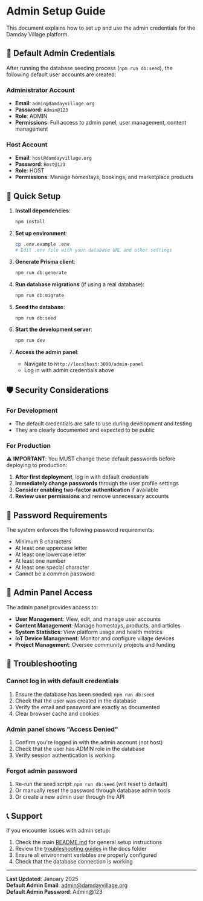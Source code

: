 # Admin Setup Guide

This document explains how to set up and use the admin credentials for the Damday Village platform.

## 🔑 Default Admin Credentials

After running the database seeding process (`npm run db:seed`), the following default user accounts are created:

### Administrator Account
- **Email**: `admin@damdayvillage.org`
- **Password**: `Admin@123`
- **Role**: ADMIN
- **Permissions**: Full access to admin panel, user management, content management

### Host Account  
- **Email**: `host@damdayvillage.org`
- **Password**: `Host@123`
- **Role**: HOST
- **Permissions**: Manage homestays, bookings, and marketplace products

## 🚀 Quick Setup

1. **Install dependencies**:
   ```bash
   npm install
   ```

2. **Set up environment**:
   ```bash
   cp .env.example .env
   # Edit .env file with your database URL and other settings
   ```

3. **Generate Prisma client**:
   ```bash
   npm run db:generate
   ```

4. **Run database migrations** (if using a real database):
   ```bash
   npm run db:migrate
   ```

5. **Seed the database**:
   ```bash
   npm run db:seed
   ```

6. **Start the development server**:
   ```bash
   npm run dev
   ```

7. **Access the admin panel**:
   - Navigate to `http://localhost:3000/admin-panel`
   - Log in with admin credentials above

## 🛡️ Security Considerations

### For Development
- The default credentials are safe to use during development and testing
- They are clearly documented and expected to be public

### For Production
⚠️ **IMPORTANT**: You MUST change these default passwords before deploying to production:

1. **After first deployment**, log in with default credentials
2. **Immediately change passwords** through the user profile settings
3. **Consider enabling two-factor authentication** if available
4. **Review user permissions** and remove unnecessary accounts

## 🔐 Password Requirements

The system enforces the following password requirements:
- Minimum 8 characters
- At least one uppercase letter
- At least one lowercase letter  
- At least one number
- At least one special character
- Cannot be a common password

## 🚪 Admin Panel Access

The admin panel provides access to:
- **User Management**: View, edit, and manage user accounts
- **Content Management**: Manage homestays, products, and articles
- **System Statistics**: View platform usage and health metrics
- **IoT Device Management**: Monitor and configure village devices
- **Project Management**: Oversee community projects and funding

## 🔧 Troubleshooting

### Cannot log in with default credentials
1. Ensure the database has been seeded: `npm run db:seed`
2. Check that the user was created in the database
3. Verify the email and password are exactly as documented
4. Clear browser cache and cookies

### Admin panel shows "Access Denied"
1. Confirm you're logged in with the admin account (not host)
2. Check that the user has ADMIN role in the database
3. Verify session authentication is working

### Forgot admin password
1. Re-run the seed script: `npm run db:seed` (will reset to default)
2. Or manually reset the password through database admin tools
3. Or create a new admin user through the API

## 📞 Support

If you encounter issues with admin setup:
1. Check the main [README.md](../README.md) for general setup instructions
2. Review the [troubleshooting guides](.) in the docs folder
3. Ensure all environment variables are properly configured
4. Check that the database connection is working

---

**Last Updated**: January 2025  
**Default Admin Email**: admin@damdayvillage.org  
**Default Admin Password**: Admin@123